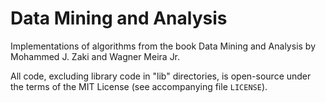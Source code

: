 Data Mining and Analysis
========================

Implementations of algorithms from the book Data Mining and Analysis by
Mohammed J. Zaki and Wagner Meira Jr.

All code, excluding library code in "lib" directories, is open-source under
the terms of the MIT License (see accompanying file `LICENSE`).

